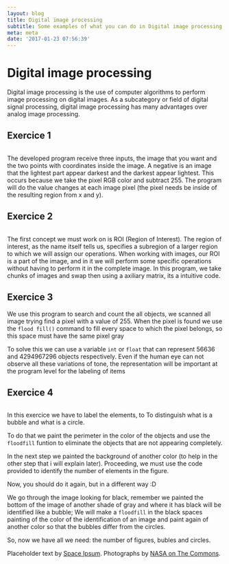 ```yaml
---
layout: blog
title: Digital image processing
subtitle: Some examples of what you can do in Digital image processing
meta: meta
date: '2017-01-23 07:56:39'
---
```

<div class="container">
    <div class="row">
        <div class="col-lg-8 col-lg-offset-2 col-md-10 col-md-offset-1">
            <h1>Digital image processing</h1>
            <div>
                <p>Digital image processing is the use of computer algorithms to perform image processing on digital images. As a subcategory or field of digital signal processing, digital image processing has many
                advantages over analog image processing.</p>
                <h2 class="section-heading">Exercice 1</h2>
                <div class="col-md-6">
                    <img class="img-responsive" src="{{site.baseurl}}/img/posts/pdi/1aQstao.png" alt="">
                </div>
                <p>The developed program receive three inputs, the image that you want and the two points with coordinates inside the image. A negative is an image that the lightest part appear darkest and the darkest  appear lightest. This occurs because we take the pixel RGB color and subtract 255. The program will do the value changes at each image pixel (the pixel needs be inside of the resulting region from x and y).  </p>
                <script src="https://gist.github.com/danmouracunha/47cf339ad10dea06326e7d8a06f18dd6.js"></script>
            </div>
            <div>
                <h2 class="section-heading">Exercice 2</h2>
                <div class="col-md-6">
                    <img class="img-responsive" src="{{site.baseurl}}/img/posts/pdi/regions.png" alt="">
                </div>
                <p>The first concept we must work on is ROI (Region of Interest). The region of interest, as the name itself tells us, specifies a subregion of a larger region to which we will assign our operations. When working with images, our ROI is a part of the image, and in it we will perform some specific operations without having to perform it in the complete image.
                In this program, we take chunks of images and swap then using a axiliary matrix, its a intuitive code.</p>
                <script src="https://gist.github.com/danmouracunha/28560a8305943c9f8273efd7cf05b75e.js"></script>
            </div>
            <div>
            <h2 class="section-heading">Exercice 3</h2>
                <p>We use this program to search and count the all objects, we scanned all image trying find a pixel with a value of 255. When the pixel is found we use the <code>flood fill()</code> command to fill every space to which the pixel belongs, so this space must have the same pixel gray</p>
                <p>To solve this we can use a variable <code>int</code> or <code>float</code> that can represent 56636 and  4294967296 objects respectively. Even if the human eye can not observe all these variations of tone, the representation will be important at the program level for the labeling of items</p>
            </div>
            <div>
                <h2 class="section-heading">Exercice 4</h2>
                <div class="col-md-6">
                    <img class="img-responsive" src="{{site.baseurl}}/img/posts/pdi/labeling.png" alt="">
                </div>
                <p>In this exercice we have to label the elements, to To distinguish what is a bubble and what is a circle.</p>
                <p>To do that we paint the perimeter in the color of the objects and use the <code>floodfill</code> funtion to eliminate the objects that are not appearing completely.</p>
                <p>In the next step we painted the background of another color (to help in the other step that i will explain later). Proceeding, we must use the code provided to identify the number of elements in the figure.</p>
                <p>Now, you should do it again, but in a different way :D </p>
                <p> We go through the image looking for black, remember we painted the bottom of the image of another shade of gray and where it has black will be identified like a bubble; We will make a <code>floodfill</code> in the black spaces painting of the color of the identification of an image and paint again of another color so that the bubbles differ from the circles.</p>
                <p>So, now we have all we need: the number of figures, bubles and circles.</p>
                <script src="https://gist.github.com/danmouracunha/97b58c64c6bcb79b71228aac7f4fdf41.js"></script>
            </div>
            <p>Placeholder text by <a href="http://spaceipsum.com/">Space Ipsum</a>. Photographs by <a href="https://www.flickr.com/photos/nasacommons/">NASA on The Commons</a>.</p>
        </div>
    </div>
</div>
<!-- COMENTARIO EM BAIXO DA FOTO
            <span class="caption text-muted">To go places and do things that have never been done before – that’s what living is all about.</span>-->